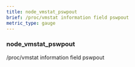 ```yaml
---
title: node_vmstat_pswpout
brief: /proc/vmstat information field pswpout
metric_type: gauge
---
```

### node_vmstat_pswpout

/proc/vmstat information field pswpout